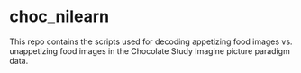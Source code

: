 # choc_nilearn

This repo contains the scripts used for decoding appetizing food images vs. unappetizing food images in the Chocolate Study Imagine picture paradigm data.  
